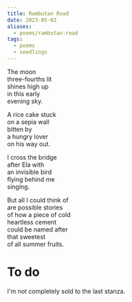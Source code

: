 ```yaml
---
title: Rambutan Road
date: 2023-05-02
aliases:
  - poems/rambutan-road
tags:
  - poems
  - seedlings
---
```

The moon  
three-fourths lit  
shines high up  
in this early  
evening sky.  

A rice cake stuck  
on a sepia wall  
bitten by  
a hungry lover  
on his way out.  

I cross the bridge  
after Ela with  
an invisible bird  
flying behind me  
singing.  

But all I could think of  
are possible stories  
of how a piece of cold  
heartless cement  
could be named after  
that sweetest  
of all summer fruits.  

# To do

I'm not completely sold to the last stanza.